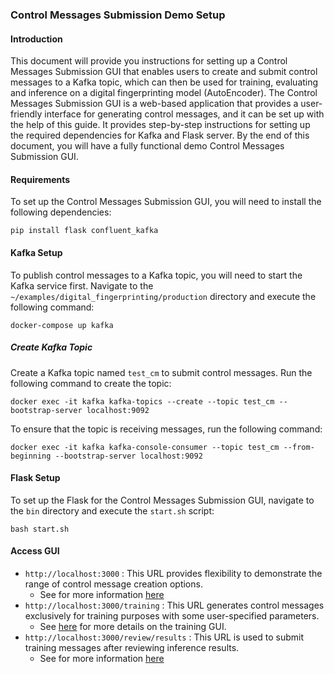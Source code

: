 ### Control Messages Submission Demo Setup

#### Introduction
This document will provide you instructions for setting up a Control Messages Submission GUI that enables users to create and submit control messages to a Kafka topic, which can then be used for training, evaluating and inference on a digital fingerprinting model (AutoEncoder). The Control Messages Submission GUI is a web-based application that provides a user-friendly interface for generating control messages, and it can be set up with the help of this guide. It provides step-by-step instructions for setting up the required dependencies for Kafka and Flask server. By the end of this document, you will have a fully functional demo Control Messages Submission GUI.

#### Requirements

To set up the Control Messages Submission GUI, you will need to install the following dependencies:

```
pip install flask confluent_kafka
```

#### Kafka Setup

To publish control messages to a Kafka topic, you will need to start the Kafka service first. Navigate to the `~/examples/digital_fingerprinting/production` directory and execute the following command:

```
docker-compose up kafka
```

##### Create Kafka Topic

Create a Kafka topic named `test_cm` to submit control messages. Run the following command to create the topic:
```
docker exec -it kafka kafka-topics --create --topic test_cm --bootstrap-server localhost:9092
```

To ensure that the topic is receiving messages, run the following command:
```
docker exec -it kafka kafka-console-consumer --topic test_cm --from-beginning --bootstrap-server localhost:9092
```

#### Flask Setup

To set up the Flask for the Control Messages Submission GUI, navigate to the `bin` directory and execute the `start.sh` script:
```
bash start.sh
```

#### Access GUI
- `http://localhost:3000` : This URL provides flexibility to demonstrate the range of control message creation options.
    -   See for more information [here](./submit_messages.md)
- `http://localhost:3000/training` : This URL generates control messages exclusively for training purposes with some user-specified parameters.
    -   See [here](./training.md) for more details on the training GUI.
- `http://localhost:3000/review/results` : This URL is used to submit training messages after reviewing inference results.
    -   See for more information [here](review_results.md)
